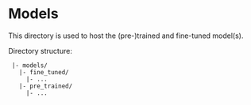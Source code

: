 # Models

This directory is used to host the (pre-)trained and fine-tuned model(s).

Directory structure:
```
 |- models/
   |- fine_tuned/
     |- ...
   |- pre_trained/
     |- ...
```
